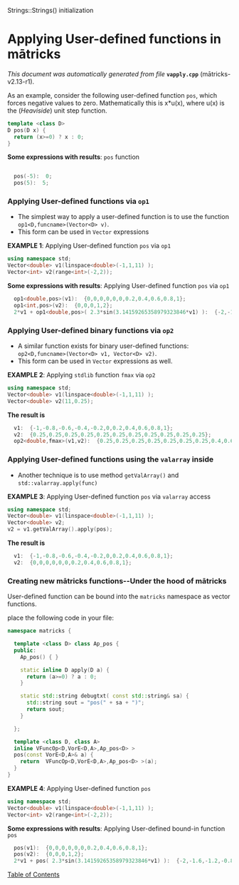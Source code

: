 Strings::Strings() initialization

# Applying User-defined functions in mātricks
_This document was automatically generated from file_ **`vapply.cpp`** (mātricks-v2.13-r1).

As an example, consider the following user-defined function `pos`, which forces negative values to zero.  Mathematically this is x*u(x), where u(x) is the (_Heaviside_) unit step function. 

```C++
template <class D> 
D pos(D x) {
  return (x>=0) ? x : 0;
}
```

**Some expressions with results**: `pos` function
```C++

  pos(-5):  0; 
  pos(5):  5; 
```


### Applying User-defined functions via `op1`

* The simplest way to apply a user-defined function is to use the function `op1<D,funcname>(Vector<D> v)`.
* This form can be used in `Vector` expressions

**EXAMPLE 1**: Applying User-defined function `pos` via `op1`

```C++
using namespace std;
Vector<double> v1(linspace<double>(-1,1,11) );
Vector<int> v2(range<int>(-2,2));
```

**Some expressions with results**: Applying User-defined function `pos` via `op1`
```C++
  op1<double,pos>(v1):  {0,0,0,0,0,0,0.2,0.4,0.6,0.8,1}; 
  op1<int,pos>(v2):  {0,0,0,1,2}; 
  2*v1 + op1<double,pos>( 2.3*sin(3.14159265358979323846*v1) ):  {-2,-1.6,-1.2,-0.8,-0.4,0,1.75191,2.98743,3.38743,2.95191,2}; 
```


### Applying User-defined binary functions via `op2`

* A similar function exists for binary user-defined functions: `op2<D,funcname>(Vector<D> v1, Vector<D> v2)`.
* This form can be used in `Vector` expressions as well.

**EXAMPLE 2**: Applying `stdlib` function `fmax` via `op2`
```C++
using namespace std;
Vector<double> v1(linspace<double>(-1,1,11) );
Vector<double> v2(11,0.25);
```

**The result is**
```C++
  v1:  {-1,-0.8,-0.6,-0.4,-0.2,0,0.2,0.4,0.6,0.8,1}; 
  v2:  {0.25,0.25,0.25,0.25,0.25,0.25,0.25,0.25,0.25,0.25,0.25}; 
  op2<double,fmax>(v1,v2):  {0.25,0.25,0.25,0.25,0.25,0.25,0.25,0.4,0.6,0.8,1}; 
```

### Applying User-defined functions using the `valarray` inside
* Another technique is to use method `getValArray()` and `std::valarray.apply(func)`

**EXAMPLE 3**: Applying User-defined function `pos` via `valarray` access
```C++
using namespace std;
Vector<double> v1(linspace<double>(-1,1,11) );
Vector<double> v2;
v2 = v1.getValArray().apply(pos);
```

**The result is**
```C++
  v1:  {-1,-0.8,-0.6,-0.4,-0.2,0,0.2,0.4,0.6,0.8,1}; 
  v2:  {0,0,0,0,0,0,0.2,0.4,0.6,0.8,1}; 
```



### Creating new mātricks functions--Under the hood of mātricks

User-defined function can be bound into the `matricks` namespace as vector functions.

place the following code in your file:
```C++
namespace matricks { 

  template <class D> class Ap_pos {
  public:
    Ap_pos() { }

    static inline D apply(D a) { 
      return (a>=0) ? a : 0; 
    }

    static std::string debugtxt( const std::string& sa) {
      std::string sout = "pos(" + sa + ")";
      return sout;
    }

  };

  template <class D, class A> 
  inline VFuncOp<D,VorE<D,A>,Ap_pos<D> > 
  pos(const VorE<D,A>& a) {
    return  VFuncOp<D,VorE<D,A>,Ap_pos<D> >(a);
  }
}
```
**EXAMPLE 4**: Applying User-defined function `pos`
```C++
using namespace std;
Vector<double> v1(linspace<double>(-1,1,11) );
Vector<int> v2(range<int>(-2,2));
```

**Some expressions with results**: Applying User-defined bound-in function `pos` 
```C++
  pos(v1):  {0,0,0,0,0,0,0.2,0.4,0.6,0.8,1}; 
  pos(v2):  {0,0,0,1,2}; 
  2*v1 + pos( 2.3*sin(3.14159265358979323846*v1) ):  {-2,-1.6,-1.2,-0.8,-0.4,0,1.75191,2.98743,3.38743,2.95191,2}; 
```


[Table of Contents](README.md)

